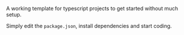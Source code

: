 A working template for typescript projects to get started without much setup.

Simply edit the `package.json`, install dependencies and start coding.
